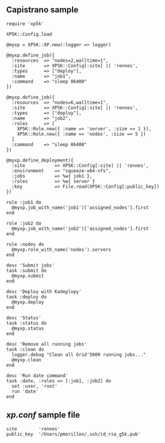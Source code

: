 
## Capistrano sample

    require 'xp5k'
    
    XP5K::Config.load
    
    @myxp = XP5K::XP.new(:logger => logger)
    
    @myxp.define_job({
      :resources  => "nodes=2,walltime=1",
      :site       => XP5K::Config[:site] || 'rennes',
      :types      => ["deploy"],
      :name       => "job1",
      :command    => "sleep 86400"
    })
    
    @myxp.define_job({
      :resources  => "nodes=6,walltime=1",
      :site       => XP5K::Config[:site] || 'rennes',
      :types      => ["deploy"],
      :name       => "job2",
	  :roles 	  => [
	  	XP5K::Role.new({ :name => 'server', :size => 1 }),
		XP5K::Role.new({ :name => 'nodes', :size => 5 })
	  ]
      :command    => "sleep 86400"
    })
    
    @myxp.define_deployment({
      :site           => XP5K::Config[:site] || 'rennes',
      :environment    => "squeeze-x64-nfs",
      :jobs           => %w{ job1 },
	  :roles          => %w{ server }
      :key            => File.read(XP5K::Config[:public_key])
    })
    
    role :job1 do
      @myxp.job_with_name('job1')['assigned_nodes'].first
    end
    
    role :job2 do
      @myxp.job_with_name('job2')['assigned_nodes'].first
    end
	
	role :nodes do
	  @myxp.role_with_name('nodes').servers
	end
	  
    desc 'Submit jobs'
    task :submit do
      @myxp.submit
    end
    
    desc 'Deploy with Kadeplopy'
    task :deploy do
      @myxp.deploy
    end
    
    desc 'Status'
    task :status do
      @myxp.status
    end
    
    desc 'Remove all running jobs'
    task :clean do
      logger.debug "Clean all Grid'5000 running jobs..."
      @myxp.clean
    end
    
    desc 'Run date command'
    task :date, :roles => [:job1, :job2] do
      set :user, 'root'
      run 'date'
    end


## _xp.conf_ sample file

    site        'rennes'
    public_key  '/Users/pmorillon/.ssh/id_rsa_g5k.pub'


